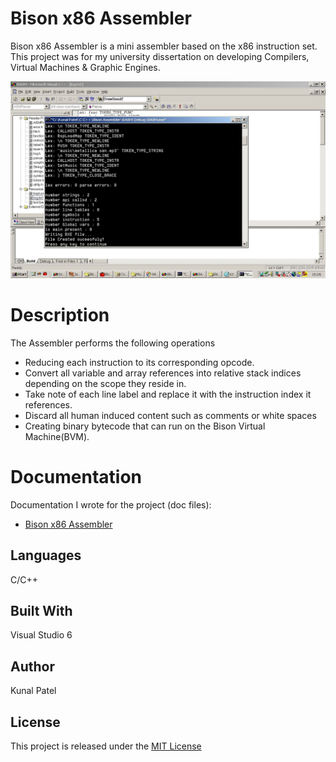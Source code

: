 # Bison x86 Assembler
Bison x86 Assembler is a mini assembler based on the x86 instruction set. This project was for my university dissertation on developing  Compilers, Virtual Machines & Graphic Engines.

![Screenshot](https://github.com/kpatel122/Bison-x86-Assembler/blob/master/Images/BisonASM.jpg)

# Description
The Assembler performs the following operations
* Reducing each instruction to its corresponding opcode.
* Convert all variable and array references into relative stack indices depending on the scope they reside in.
* Take note of each line label and replace it with the instruction index it references.
* Discard all human induced content such as comments or white spaces
* Creating binary bytecode that can run on the Bison Virtual Machine(BVM).


# Documentation
Documentation I wrote for the project (doc files):

* [Bison x86 Assembler](https://github.com/kpatel122/Bison-x86-Assembler/blob/master/Documents/BisonAssembler.doc)

## Languages
C/C++
## Built With
Visual Studio 6

## Author
Kunal Patel

## License
This project is released under the [MIT License](https://opensource.org/licenses/MIT) 

